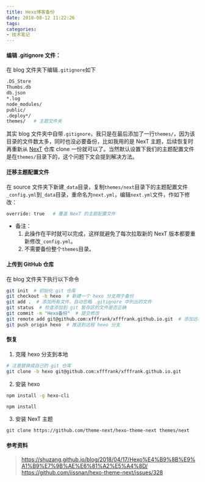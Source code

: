 ```yaml
---
title: Hexo博客备份
date: 2018-08-12 11:22:26
tags:
categories:
- 技术笔记
---
```


#### 编辑 .gitignore 文件：
在 blog 文件夹下编辑`.gitignore`如下
```bash
.DS_Store
Thumbs.db
db.json
*.log
node_modules/
public/
.deploy*/
themes/   # 主题文件夹
```
<!-- more-->
其实 blog 文件夹中自带`.gitignore`，我只是在最后添加了一行`themes/`，因为该目录的文件数太多，同时也没必要备份，比如我用的是 NexT 主题，后续恢复时再重新从 [NexT](https://github.com/theme-next/hexo-theme-next) 仓库 clone 一份就可以了。当然默认设置下我们的主题配置文件是在`themes/`目录下的，这个问题下文会提到解决方法。

#### 迁移主题配置文件
在 source 文件夹下新建`_data`目录，复制`themes/next`目录下的主题配置文件`_config.yml`到`_data`目录，重命名为`next.yml`，编辑`next.yml`文件，作如下修改：
```bash
override: true   # 覆盖 NexT 的主题配置文件
```
* 备注：
    1. 此操作在平时就可以完成，这样就避免了每次拉取新的 NexT 版本都要重新修改`_config.yml`。
    2. 不需要备份整个`themes`目录。

#### 上传到 GitHub 仓库
在 blog 文件夹下执行以下命令
```bash
git init  # 初始化 git 仓库
git checkout -b hexo  # 新建一个 hexo 分支用于备份
git add .  # 添加所有文件，自动忽略 .gitignore 中列出的文件
git status  # 检查添加到 git 暂存区的文件是否正确
git commit -m "Hexo备份"  # 提交修改
git remote add git@github.com:xfffrank/xfffrank.github.io.git  # 添加远程仓库，注意替换成自己的 git 仓库
git push origin hexo  # 推送到远程 hexo 分支
```

#### 恢复
1. 克隆 hexo 分支到本地
```bash
# 注意替换成自己的 git 仓库
git clone -b hexo git@github.com:xfffrank/xfffrank.github.io.git
```
2. 安装 hexo
```bash
npm install -g hexo-cli 

npm install
```
3. 安装 NexT 主题
```bash
git clone https://github.com/theme-next/hexo-theme-next themes/next
```

#### 参考资料
> https://shuzang.github.io/blog/2018/04/17/Hexo%E4%B9%8B%E9%A1%B9%E7%9B%AE%E6%81%A2%E5%A4%8D/
> https://github.com/iissnan/hexo-theme-next/issues/328
